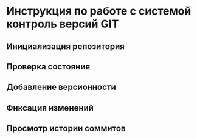 # **Инструкция по работе с системой контроль версий GIT**
## Инициализация репозитория
## Проверка состояния 

## Добавление версионности

## Фиксация изменений

## Просмотр истории соммитов